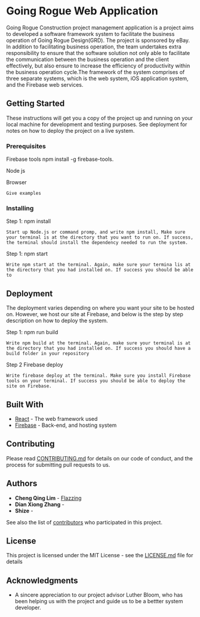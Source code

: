 # Going Rogue Web Application

Going Rogue Construction project management application is a project aims to developed a software framework system
to facilitate the business operation of Going Rogue Design(GRD). The project is sponsored by eBay. In addition to
facilitating business operation, the team undertakes extra responsibility to ensure that the software solution not only
able to facilitate the communication between the business operation and the client effectively, but also ensure to increase
the efficiency of productivity within the business operation cycle.The framework of the system comprises of three
separate systems, which is the web system, iOS application system, and the Firebase web services.

## Getting Started

These instructions will get you a copy of the project up and running on your local machine for development and testing purposes. See deployment for notes on how to deploy the project on a live system.

### Prerequisites

Firebase tools 
npm install -g firebase-tools.


Node js 

Browser 

```
Give examples
```

### Installing

Step 1: npm install 
```
Start up Node.js or command promp, and write npm install, Make sure your terminal is at the directory that you want to run on. If success, the terminal should install the dependency needed to run the system.
```

Step 1: npm start 
```
Write npm start at the terminal. Again, make sure your termina lis at the directory that you had installed on. If success you should be able to 
```



## Deployment

The deployment varies depending on where you want your site to be hosted on. However, we host our site at Firebase, and below is the step by step description on how to deploy the system.

Step 1: npm run build 
```
Write npm build at the terminal. Again, make sure your terminal is at the directory that you had installed on. If success you should have a build folder in your repository
```

Step 2 Firebase deploy
```
Write firebase deploy at the terminal. Make sure you install Firebase tools on your terminal. If success you should be able to deploy the site on Firebase.
```

## Built With

* [React](https://reactjs.org/) - The web framework used
* [Firebase](https://firebase.google.com/docs/storage/web/start) - Back-end, and hosting system

## Contributing

Please read [CONTRIBUTING.md](https://gist.github.com/PurpleBooth/b24679402957c63ec426) for details on our code of conduct, and the process for submitting pull requests to us.


## Authors

* **Cheng Qing Lim**  - [Flazzing](https://github.com/flazzing)
* **Dian Xiong Zhang** - [](https://github.com/)
* **Shize**  - [](https://github.com/)


See also the list of [contributors](https://github.com/Flazzing/Rogue-Model-Firebase-WebApp/contributors) who participated in this project.

## License

This project is licensed under the MIT License - see the [LICENSE.md](https://github.com/Flazzing/Rogue-Model-Firebase-WebApp/blob/master/LICENSE) file for details

## Acknowledgments

* A sincere appreciation to our project advisor Luther Bloom, who has been helping us with the project and guide us to be a bettter system developer.

